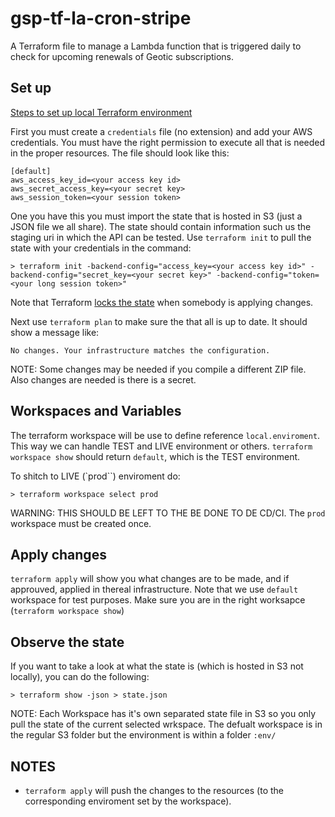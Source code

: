 # gsp-tf-la-cron-stripe

A Terraform file to manage a Lambda function that is triggered daily to check for upcoming renewals of Geotic subscriptions.

## Set up

[Steps to set up local Terraform environment](https://goldspot.atlassian.net/l/cp/d7rBYk3Z)

First you must create a `credentials` file (no extension) and add your AWS credentials. You must have the right permission to execute all that is needed in the proper resources. The file should look like this:

```
[default]
aws_access_key_id=<your access key id>
aws_secret_access_key=<your secret key>
aws_session_token=<your session token>
```

One you have this you must import the state that is hosted in S3 (just a JSON file we all share). The state should contain information such us the staging uri in which the API can be tested. Use `terraform init` to pull the state with your credentials in the command:

```
> terraform init -backend-config="access_key=<your access key id>" -backend-config="secret_key=<your secret key>" -backend-config="token=<your long session token>"
```

Note that Terraform [locks the state](https://www.terraform.io/language/state/locking) when somebody is applying changes.

Next use `terraform plan` to make sure the that all is up to date. It should show a message like:

```
No changes. Your infrastructure matches the configuration.
```

NOTE: Some changes may be needed if you compile a different ZIP file. Also changes are needed is there is a secret.

## Workspaces and Variables

The terraform workspace will be use to define reference `local.enviroment`. This way we can handle TEST and LIVE environment or others. `terraform workspace show` should return `default`, which is the TEST environment.

To shitch to LIVE (`prod``) enviroment do:

```
> terraform workspace select prod
```

WARNING: THIS SHOULD BE LEFT TO THE BE DONE TO DE CD/CI. The `prod` workspace must be created once.

## Apply changes

`terraform apply` will show you what changes are to be made, and if approuved, applied in thereal infrastructure.
Note that we use `default` workspace for test purposes. Make sure you are in the right worksapce (`terraform workspace show`)

## Observe the state

If you want to take a look at what the state is (which is hosted in S3 not locally), you can do the following:

```
> terraform show -json > state.json
```

NOTE: Each Workspace has it's own separated state file in S3 so you only pull the state of the current selected wrkspace. The defualt workspace is in the regular S3 folder but the environment is within a folder `:env/`

## NOTES

- `terraform apply` will push the changes to the resources (to the corresponding enviroment set by the workspace).